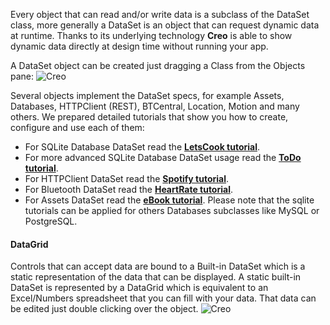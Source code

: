 Every object that can read and/or write data is a subclass of the DataSet class, more generally a DataSet is an object that can request dynamic data at runtime. Thanks to its underlying technology **Creo** is able to show dynamic data directly at design time without running your app.




A DataSet object can be created just dragging a Class from the Objects pane:
![Creo](images/dataset_1.png)

Several objects implement the DataSet specs, for example Assets, Databases, HTTPClient (REST), BTCentral, Location, Motion and many others. We prepared detailed tutorials that show you how to create, configure and use each of them:
* For SQLite Database DataSet read the **[LetsCook tutorial](https://docs.creolabs.com/tutorials/lets-cook-nav.html)**.
* For more advanced SQLite Database DataSet usage read the **[ToDo tutorial](https://docs.creolabs.com/tutorials/todo.html)**.
* For HTTPClient DataSet read the **[Spotify tutorial](https://docs.creolabs.com/tutorials/spotify.html)**.
* For Bluetooth DataSet read the **[HeartRate tutorial](https://docs.creolabs.com/tutorials/heart-rate.html)**.
* For Assets DataSet read the **[eBook tutorial](https://docs.creolabs.com/tutorials/ebook.html)**.
Please note that the sqlite tutorials can be applied for others Databases subclasses like MySQL or PostgreSQL.

#### DataGrid
Controls that can accept data are bound to a Built-in DataSet which is a static representation of the data that can be displayed. A static built-in DataSet is represented by a DataGrid which is equivalent to an Excel/Numbers spreadsheet that you can fill with your data. That data can be edited just double clicking over the object.
![Creo](images/dataset_2.png)
